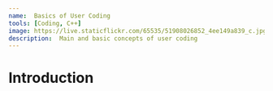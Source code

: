 ```yaml
---
name:  Basics of User Coding
tools: [Coding, C++]
image: https://live.staticflickr.com/65535/51908026852_4ee149a839_c.jpg
description:  Main and basic concepts of user coding 
---
```


# Introduction 

 
